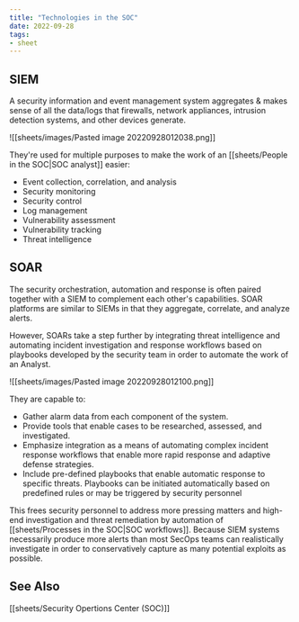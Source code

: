 ```yaml
---
title: "Technologies in the SOC"
date: 2022-09-28
tags:
- sheet
---
```


## SIEM

A security information and event management system aggregates & makes sense of all the data/logs that firewalls, network appliances, intrusion detection systems, and other devices generate.

![[sheets/images/Pasted image 20220928012038.png]]

They're used for multiple purposes to make the work of an [[sheets/People in the SOC|SOC analyst]] easier:
- Event collection, correlation, and analysis
- Security monitoring
- Security control
- Log management
- Vulnerability assessment
- Vulnerability tracking
- Threat intelligence


## SOAR
The security orchestration, automation and response is often paired together with a SIEM to complement each other's capabilities. SOAR platforms are similar to SIEMs in that they aggregate, correlate, and analyze alerts. 

However, SOARs take a step further by integrating threat intelligence and automating incident investigation and response workflows based on playbooks developed by the security team in order to automate the work of an Analyst.

![[sheets/images/Pasted image 20220928012100.png]]

They are capable to:
- Gather alarm data from each component of the system.
- Provide tools that enable cases to be researched, assessed, and investigated.
- Emphasize integration as a means of automating complex incident response workflows that enable more rapid response and adaptive defense strategies.
- Include pre-defined playbooks that enable automatic response to specific threats. Playbooks can be initiated automatically based on predefined rules or may be triggered by security personnel

This frees security personnel to address more pressing matters and high-end investigation and threat remediation by automation of [[sheets/Processes in the SOC|SOC workflows]]. Because SIEM systems necessarily produce more alerts than most SecOps teams can realistically investigate in order to conservatively capture as many potential exploits as possible.

## See Also
[[sheets/Security Opertions Center (SOC)]]